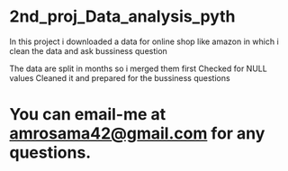# 2nd_proj_Data_analysis_pyth
In this project i downloaded a data for online shop like amazon in which i clean the data and ask bussiness question

The data are split in months so i merged them first
Checked for NULL values
Cleaned it and prepared for the bussiness questions
 
# You can email-me at amrosama42@gmail.com for any questions.
